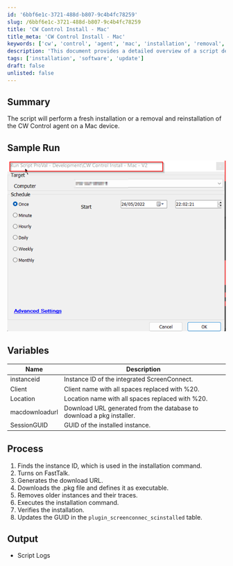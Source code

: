```yaml
---
id: '6bbf6e1c-3721-488d-b807-9c4b4fc78259'
slug: /6bbf6e1c-3721-488d-b807-9c4b4fc78259
title: 'CW Control Install - Mac'
title_meta: 'CW Control Install - Mac'
keywords: ['cw', 'control', 'agent', 'mac', 'installation', 'removal', 'reinstallation']
description: 'This document provides a detailed overview of a script designed to perform a fresh installation or a removal and reinstallation of the CW Control agent on a Mac device, including the necessary variables and process steps involved.'
tags: ['installation', 'software', 'update']
draft: false
unlisted: false
---
```


## Summary

The script will perform a fresh installation or a removal and reinstallation of the CW Control agent on a Mac device.

## Sample Run

![Sample Run](../../../static/img/CW-Control-Install---Mac/image_1.png)

## Variables

| Name           | Description                                                  |
|----------------|--------------------------------------------------------------|
| instanceid     | Instance ID of the integrated ScreenConnect.                 |
| Client         | Client name with all spaces replaced with %20.              |
| Location       | Location name with all spaces replaced with %20.            |
| macdownloadurl | Download URL generated from the database to download a pkg installer. |
| SessionGUID    | GUID of the installed instance.                              |

## Process

1. Finds the instance ID, which is used in the installation command.
2. Turns on FastTalk.
3. Generates the download URL.
4. Downloads the .pkg file and defines it as executable.
5. Removes older instances and their traces.
6. Executes the installation command.
7. Verifies the installation.
8. Updates the GUID in the `plugin_screenconnec_scinstalled` table.

## Output

- Script Logs


